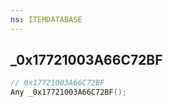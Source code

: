 ```yaml
---
ns: ITEMDATABASE
---
```

## _0x17721003A66C72BF

```c
// 0x17721003A66C72BF
Any _0x17721003A66C72BF();
```

